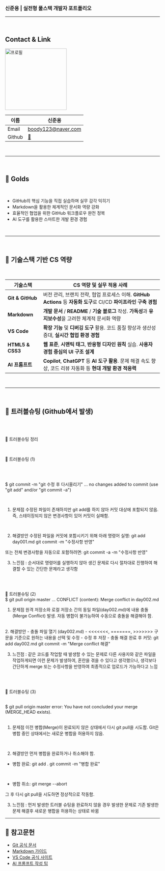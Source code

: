 ### 신준용 | 실전형 풀스택 개발자 포트폴리오
<!-- 
> 완벽보다는 완성을 향해  
**기획부터 배포까지, 사용자 흐름을 설계하고 끝까지 해결하는 개발자**

단순한 기능 구현을 넘어  
**CS 기반의 구조적 문제 해결 능력**과  
**협업 중심의 실전 경험**을 바탕으로  
**비즈니스에 기여하는 개발자**로 성장해왔습니다.

> 프론트엔드부터 백엔드, 인프라까지  
**전방위 기술 스택을 실전에서 다뤄본 경험**으로  
기획-개발-배포 전 과정을 주도하며  
**사용자 중심의 제품 개발**을 실현합니다. -->

---

<!-- 주석 -->

<br/>


## Contact & Link



<image src="./track001_github/me.png" alt="프로필" width="200">

|이름|신준용|
|-|-|
|Email|boody123@naver.com|
|Github|[🔗](https://github.com/suda77881/fullstack_junyong)|


<br/>


---

<br/>


## 📌 Golds

<br/>

- GitHub의 핵심 기능을 직접 실습하며 실무 감각 익히기
- Markdown을 활용한 체계적인 문서화 역량 강화
- 효율적인 협업을 위한 GitHub 워크플로우 완전 정복
- AI 도구를 활용한 스마트한 개발 환경 경험

<br/>


---

<br/>


## 🔧 기술스택 기반 CS 역량

<br/>


| 기술스택         | CS 역량 및 실무 적용 사례                                                                                   |
|------------------|-----------------------------------------------------------------------------------------------------------|
| **Git & GitHub** | 버전 관리, 브랜치 전략, 협업 프로세스 이해. **GitHub Actions** 등 **자동화 도구**로 CI/CD **파이프라인 구축 경험**      |
| **Markdown**     | **개발 문서** / **README** / **기술 블로그** 작성. **가독성**과 **유지보수성**을 고려한 체계적 문서화 역량                         |
| **VS Code**      | **확장 기능** 및 **디버깅 도구** 활용. 코드 품질 향상과 생산성 증대, **실시간 협업 환경 경험**                         |
| **HTML5 & CSS3** | **웹 표준**, **시맨틱 태그**, **반응형 디자인 원칙** 실습. **사용자 경험 중심의 UI 구조 설계**                             |
| **AI 프롬프트**  | **Copilot**, **ChatGPT** 등 **AI 도구 활용**. 문제 해결 속도 향상, 코드 리뷰 자동화 등 **현대 개발 환경 적응력** |

<br/>


---
<!-- JAVA, HTML+CSS+JS/JQUERY .... -->
<!-- ##포트폴리오 
## 🧩 실전형 풀스택 개발자 포트폴리오

> 완벽보다는 완성을 향해  
**기획부터 배포까지, 사용자 흐름을 설계하고 끝까지 해결하는 개발자**
> 프론트엔드부터 백엔드, 인프라까지  
**전방위 기술 스택을 실전에서 다뤄본 경험**으로  
기획-개발-배포 전 과정을 주도하며  
**사용자 중심의 제품 개발**을 실현합니다.
---
## 기술스택 기반 cs역량

<br/>
<br/>
<br/>

--- -->
<!-- 1,2일 차에 넣은 트러블슈팅들 -->

<br/>


## 📌 트러블슈팅 (Github에서 발생)

<br/>
<br/>

🔧 트러블슈팅 정리

<br/>

🧩 트러블슈팅 (1)

<br/>
<br/>

$ git commit -m "git 수정 후 다시올리기"
...
no changes added to commit (use "git add" and/or "git commit -a")

<br/>

1. 문제점
수정된 파일이 존재하지만 git add를 하지 않아 커밋 대상에 포함되지 않음.
즉, 스테이징되지 않은 변경사항이 있어 커밋이 실패함.

<br/>

2. 해결방안
수정된 파일을 커밋에 포함시키기 위해 아래 명령어 실행:
git add day001.md
git commit -m "수정사항 반영" 

또는 전체 변경사항을 자동으로 포함하려면:
git commit -a -m "수정사항 반영"


3. 느낀점 : 순서대로 명령어를 실행하지 않아 생긴 문제로 다시 절차대로 진행하여 해결할 수 있는 간단한 문제라고 생각함

<br/>
<br/>

🧩 트러블슈팅 (2)
<br/>
$ git pull origin master
...
CONFLICT (content): Merge conflict in day002.md


1. 문제점
원격 저장소와 로컬 저장소 간의 동일 파일(day002.md)에 내용 충돌(Merge Conflict) 발생.
자동 병합이 불가능하여 수동으로 충돌을 해결해야 함.
<br/>
2. 해결방안
- 충돌 파일 열기 (day002.md)
- <<<<<<<, =======, >>>>>>> 구문을 기준으로 원하는 내용을 선택 및 수정
- 수정 후 저장
- 충돌 해결 완료 후 커밋:
git add day002.md
git commit -m "Merge conflict 해결"

3. 느낀점 : 같은 코드를 작업할 때 발생할 수 있는 문제로 다른 사용자와 같은 파일을 작업하게되면 이런 문제가 발생하여, 혼란을 겪을 수 있다고 생각했으나, 생각보다 간단하게 merge 또는 수정사항을 반영하여 최종적으로 업로드가 가능하다고 느낌

<br/>
<br/>

🧩 트러블슈팅 (3)

<br/>
$ git pull origin master
error: You have not concluded your merge (MERGE_HEAD exists).

<br/>
<br/>

1. 문제점
이전 병합(Merge)이 완료되지 않은 상태에서 다시 git pull을 시도함.
Git은 병합 중인 상태에서는 새로운 병합을 허용하지 않음.
<br/>

2. 해결방안
먼저 병합을 완료하거나 취소해야 함.
- 병합 완료:
git add .
git commit -m "병합 완료"
<br/>

- 병합 취소:
git merge --abort

그 후 다시 git pull을 시도하면 정상적으로 작동함.

3. 느낀점 : 먼저 발생한 트러블 슈팅을 완료하지 않을 경우 발생한 문제로 기존 발생한 문제 해결후 새로운 병합을 허용하는 상태로 바뀜 


---

## 🔧 참고문헌

- [Git 공식 문서](https://git-scm.com/doc)  
- [Markdown 가이드](https://www.markdownguide.org/basic-syntax/)  
- [VS Code 공식 사이트](https://code.visualstudio.com/)  
- [AI 프롬프트 작성 팁](https://learn.microsoft.com/en-us/azure/ai-services/openai/how-to/prompt-engineering)
